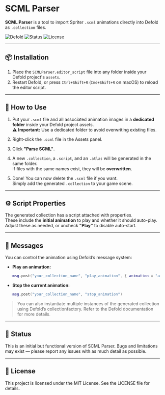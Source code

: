 # SCML Parser

**SCML Parser** is a tool to import Spriter `.scml` animations directly into Defold as `.collection` files.

![Defold](https://img.shields.io/badge/engine-Defold-blue?logo=defold&style=flat-square)
![Status](https://img.shields.io/badge/status-experimental-orange?style=flat-square)
![License](https://img.shields.io/badge/license-MIT-green?style=flat-square)

---

## 📦 Installation

1. Place the `SCMLParser.editor_script` file into any folder inside your Defold project's `assets`.
2. Restart Defold, or press `Ctrl+Shift+R` (`Cmd+Shift+R` on macOS) to reload the editor script.

---

## 🚀 How to Use

1. Put your `.scml` file and all associated animation images in a **dedicated folder** inside your Defold project assets.  
   ⚠️ **Important:** Use a dedicated folder to avoid overwriting existing files.

2. Right-click the `.scml` file in the Assets panel.

3. Click **"Parse SCML"**.

4. A new `.collection`, a `.script`, and an `.atlas` will be generated in the same folder.  
   If files with the same names exist, they will be **overwritten**.

5. Done! You can now delete the `.scml` file if you want.  
   Simply add the generated `.collection` to your game scene.

---

## ⚙️ Script Properties

The generated collection has a script attached with properties.  
These include the **initial animation** to play and whether it should auto-play.  
Adjust these as needed, or uncheck **"Play"** to disable auto-start.

---

## 💬 Messages

You can control the animation using Defold’s message system:

- **Play an animation:**

  ```lua
  msg.post("your_collection_name", "play_animation", { animation = "animation_name", loop = false })
  ```
  
- **Stop the current animation:**

  ```lua
  msg.post("your_collection_name", "stop_animation")
  ```

> You can also instantiate multiple instances of the generated collection using Defold’s collectionfactory.
> Refer to the Defold documentation for more details.

---

## 🧪 Status

This is an initial but functional version of SCML Parser.
Bugs and limitations may exist — please report any issues with as much detail as possible.

---

## 📝 License

This project is licensed under the MIT License. See the LICENSE file for details.
